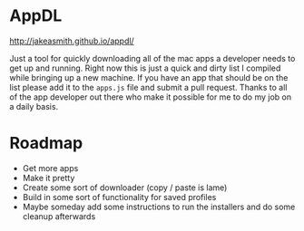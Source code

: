 # AppDL

http://jakeasmith.github.io/appdl/

Just a tool for quickly downloading all of the mac apps a developer needs to get up and running. Right now this is just a quick and dirty list I compiled while bringing up a new machine. If you have an app that should be on the list please add it to the `apps.js` file and submit a pull request. Thanks to all of the app developer out there who make it possible for me to do my job on a daily basis.

# Roadmap
* Get more apps
* Make it pretty
* Create some sort of downloader (copy / paste is lame)
* Build in some sort of functionality for saved profiles
* Maybe someday add some instructions to run the installers and do some cleanup afterwards